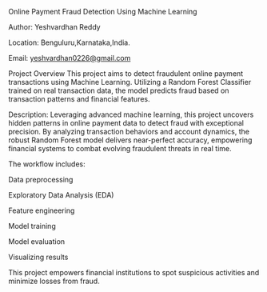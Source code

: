 Online Payment Fraud Detection Using Machine Learning

Author: Yeshvardhan Reddy

Location: Benguluru,Karnataka,India.

Email: yeshvardhan0226@gmail.com

Project Overview
This project aims to detect fraudulent online payment transactions using Machine Learning. Utilizing a Random Forest Classifier trained on real transaction data, the model predicts fraud based on transaction patterns and financial features.

Description:
Leveraging advanced machine learning, this project uncovers hidden patterns in online payment data to detect fraud with exceptional precision. By analyzing transaction behaviors and account dynamics, the robust Random Forest model delivers near-perfect accuracy, empowering financial systems to combat evolving fraudulent threats in real time.

The workflow includes:

Data preprocessing

Exploratory Data Analysis (EDA)

Feature engineering

Model training

Model evaluation

Visualizing results

This project empowers financial institutions to spot suspicious activities and minimize losses from fraud.
